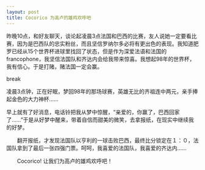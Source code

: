 ```yaml
---
layout: post
title: Cocorico 为高卢的雄鸡欢呼吧
---
```


昨晚10点，和好友聊天，谈论起凌晨3点法国和巴西的比赛，友人说她一定要看比赛，因为是巴西队的忠实粉丝，而且坚信罗纳尔多必将有更出色的表现。我知道肥罗已经从15个世界杯进球里找回了状态，但是作为深爱法语和法国的francophone，我坚信法国队和齐达内会给我带来惊喜。我想起98年的世界杯，我有信心。于是打赌，赌法国一定会赢。

break

凌晨3点钟，正在好眠，梦回98年的那场球赛，英雄无比的齐祖连中两元，亲手捧起金色的大力神杯……

早上就有了好消息，电话铃把我从梦中惊醒，“亲爱的，你赢了，巴西回家了……”于是从好梦中醒来，带着自信而甜美的微笑，去拿报纸，在现实中继续我的好梦。

　　翻开报纸，才发现法国队以亨利的一球击败巴西，最终比分锁定在１：０，法国队拿到了最后一张四强门票。呵呵，我喜爱的法国队，我喜爱的齐达内……

　　Cocorico! 让我们为高卢的雄鸡欢呼吧！

　　
